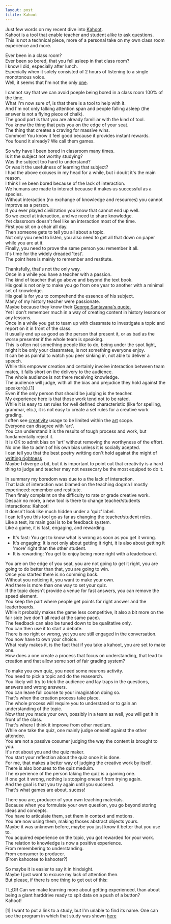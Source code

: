 ```yaml
---
layout: post
titile: Kahoot
---
```


Just few words on my recent dive into [Kahoot](https://getkahoot.com/).  
Kahoot is a tool that enable teacher and student alike to ask questions.  
This is not a technical piece, more of a personal take on my own class room experience and more.  

Ever been in a class room?  
Ever been so bored, that you fell asleep in that class room?  
I know I did, especially after lunch.  
Especially when it solely consisted of 2 hours of listening to a single monotonous voice.  
Well, it seems that I&#39;m not the only [one](https://www.youtube.com/watch?v=wbuJgRZrago).  

I cannot say that we can avoid poeple being bored in a class room 100% of the time.  
What I&#39;m now sure of, is that there is a tool to help with it.  
And I&#39;m not only talking attention span and people falling asleep (the answer is not a flying piece of chalk).  
The good part is that you are already familliar with the kind of tool.  
You know the thing that puts you on the edge of your seat.  
The thing that creates a craving for massive wins.  
Common! You know it feel good because it provides instant rewards.  
You found it already? We call them games.  

So why have I been bored in classroom many times.  
Is it the subject not worthy studying?  
Was the subject too hard to understand?  
Or was it the usefulness of learning that subject?  
I had the above excuses in my head for a while, but i doubt it&#39;s the main reason.  
I think I ve been bored because of the lack of interaction.  
We humans are made to interact because it makes us successful as a species.  
Without interaction (no exchange of knowledge and resources) you cannot improve as a person.  
If you ever played civilization you know that cannot end up well.  
So we excel at interaction, and we need to share knowledge.  
Yet classroom doesn&#39;t feel like an interaction most of the time.  
First you sit on a chair all day.  
Then someone gets to tell you all about a topic.  
Not only you need to listen, you also need to get all that down on paper while you are at it.  
Finally, you need to prove the same person you remember it all.  
It&#39;s time for the widely dreaded 'test'.  
The point here is mainly to remember and restitute.  

Thanksfully, that&#39;s not the only way.  
Once in a while you have a teacher with a passion.  
The kind of teacher that go above and beyond the text book.  
His goal is not only to make you go from one year to another with a minimal set of knowledge.  
His goal is for you to comprehend the essence of his subject.  
Many of my history teacher were passionate.  
Maybe because they know their [George Santayana&#39;s quote.](http://en.wikiquote.org/wiki/George_Santayana)  
Yet I don&#39;t remember much in a way of creating content in history lessons or any lessons.  
Once in a while you get to team up with classmate to investigate a topic and report on it in front of the class.  
It usually end up as good as the person that present it, or as bad as the worse presenter if the whole team is speaking.  
This is often not something people like to do, being under the spot light, might it be only your classmates, is not something everyone enjoy.  
It can be as painful to watch you peer sinking in, not able to deliver a speech.  
While this empower creation and certainly involve interaction between team mates, it falls short on the delivery to the audience.  
The whole audience is not there receiving knowledge.  
The audience will judge, with all the bias and prejudice they hold against the speaker(s).[1]  
Even if the only person that should be judging is the teacher.  
My experience here is that those work tend not to be rated.  
While it is easy to set rules for well defined characteristic (like for spelling, grammar, etc.), it is not easy to create a set rules for a creative work grading.  
I often see [creativity](http://www.oxforddictionaries.com/definition/english/creativity) usage to be limited within the [art](http://www.oxforddictionaries.com/definition/american_english/creativity) scope.  
Everyone can disagree with 'art'.  
You can understand it is the results of tough process and work, but fundamentally reject it.  
It is OK to admit bias on 'art' without removing the worthyness of the effort.  
No one like to admit of his own bias unless it is socially acepted.  
I can tell you that the best poetry writting don&#39;t hold against the might of [writting rightness](http://www.urbandictionary.com/define.php?term=Grammar+Nazi)  
Maybe I diverge a bit, but it is important to point out that creativity is a hard thing to judge and teacher may not nessecary be the most equiped to do it.  

In summary my boredom was due to a the lack of interaction.  
That lack of interaction was blamed on the teaching dogma I mostly experinced: remember and restitute.  
Then finaly complaint on the difficulty to rate or grade creative work.  
Despair no more, a new tool is there to change teacher/students interactions: Kahoot!  
It doesn&#39;t look like much hidden under a 'quiz' label.  
I can tell you this tool go as far as changing the teacher/student roles.  
Like a test, its main goal is to be feedback system.  
Like a game, it is fast, engaging, and rewarding.  
* It&#39;s fast: You get to know what is wrong as soon as you get it wrong.  
* It&#39;s engaging: It is not only about getting it right, it is also about getting it 'more' right than the other student.  
* It is rewarding: You get to enjoy being more right with a leaderboard.  

You are on the edge of you seat, you are not going to get it right, you are going to do better than that, you are going to win.  
Once you started there is no comming back.  
Without you noticing it, you want to make your own.  
And there is more than one way to set your quiz.  
If the topic doesn&#39;t provide a venue for fast answers, you can remove the speed element.  
You keep the part where people get points for right answer and the leaderboards.  
While it probably makes the game less competitive, it also a bit more on the fair side (we don&#39;t all read at the same pace).   
The feedback can also be tuned down to be qualitative only.  
You can then use it to start a debate.  
There is no right or wrong, yet you are still engaged in the conversation.  
You now have to own your choice.  
What realy makes it, is the fact that if you take a kahoot, you are set to make one.  
How does a one create a process that focus on understanding, that lead to creation and that allow some sort of fair grading system?  

To make you own quiz, you need some neurons activity.  
You need to pick a topic and do the reasearch.  
You likely will try to trick the audience and lay traps in the questions, answers and wrong answers.  
You can leave full course to your imagination doing so.  
That&#39;s when the creation process take place.  
The whole process will require you to understand or to gain an understanding of the topic.  
Now that you made your own, possibly in a team as well, you will get it in front of the class.  
That&#39;s where I think it improve from other medium.  
While one take the quiz, one mainly judge oneself against the other attendee.   
You are not a passive cosumer judging the way the content is brought to you.  
It&#39;s not about you and the quiz maker.  
You start your reflection about the quiz once it is done.  
For me, that makes a better way of judging the creative work by itself.  
There is also bonuses to the quiz meduim.  
The experience of the person taking the quiz is a gaming one.  
If one got it wrong, nothing is stopping oneself from trying again.  
And the goal is that you try again until you succeed.  
That&#39;s what games are about, sucess!  

There you are, producer of your own teaching materials.  
Because when you formulate your own question, you go beyond storing ideas and concepts.  
You have to articulate them, set them in context and motions.  
You are now using them, making thoses abstract objects yours.  
Maybe it was unknown before, maybe you just know it better that you use to.  
You acquired experience on the topic, you got rewarded for your work.  
The relation to knowledge is now a positive experience.  
From remembering to understanding.  
From consumer to producer.  
(From kahootee to kahooter?)  

So maybe it is easier to say it in hindsight.  
Maybe I just want to excuse my lack of attention then.  
But please, if there is one thing to get out of this:  

TL;DR
Can we make learning more about getting experienced, than about being a giant harddrive ready to spit data on a push of a button?  
Kahoot!  

[1] I want to put a link to a study, but I'm unable to find its name. One can see the program in which that study was shown [here](http://www.france2.fr/emission/545b6b24706765381c1f1202/545b6fea706765381c92a402)  
